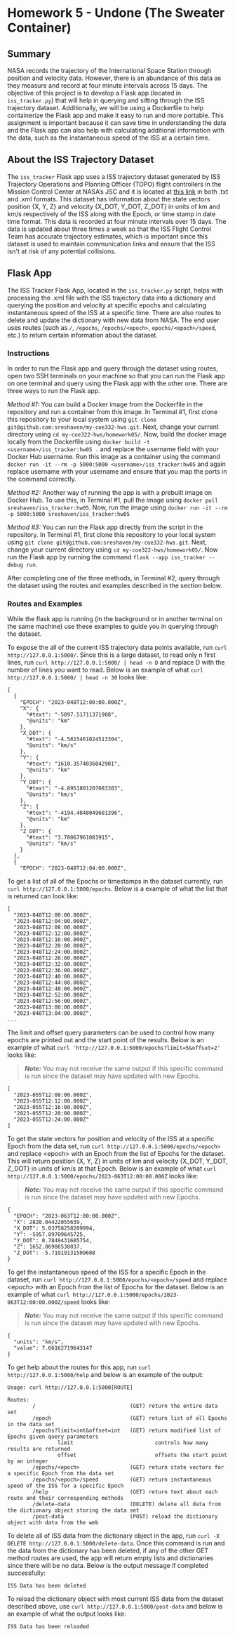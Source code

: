 # Homework 5 - Undone (The Sweater Container)

## Summary

NASA records the trajectory of the International Space Station through position and velocity data. However, there is an abundance of this data as they measure and record at four minute intervals across 15 days. The objective of this project is to develop a Flask app (located in `iss_tracker.py`) that will help in querying and sifting through the ISS trajectory dataset. Additionally, we will be using a Dockerfile to help containerize the Flask app and make it easy to run and more portable. This assignment is important because it can save time in understanding the data and the Flask app can also help with calculating additional information with the data, such as the instantaneous speed of the ISS at a certain time. 

## About the ISS Trajectory Dataset

The `iss_tracker` Flask app uses a ISS trajectory dataset generated by ISS Trajectory Operations and Planning Officer (TOPO) flight controllers in the Mission Control Center at NASA’s JSC and it is located at [this link](https://spotthestation.nasa.gov/trajectory_data.cfm) in both .txt and .xml formats. This dataset has information about the state vectors position {X, Y, Z} and velocity {X\_DOT, Y\_DOT, Z\_DOT} in units of km and km/s respectively of the ISS along with the Epoch, or time stamp in date time format. This data is recorded at four minute intervals over 15 days. The data is updated about three times a week so that the ISS Flight Control Team has accurate trajectory estimates, which is important since this dataset is used to maintain communication links and ensure that the ISS isn't at risk of any potential collisions.

## Flask App

The ISS Tracker Flask App, located in the `iss_tracker.py` script, helps with processing the .xml file with the ISS trajectory data into a dictionary and querying the position and velocity at specific epochs and calculating instantaneous speed of the ISS at a specific time. There are also routes to delete and update the dictionary with new data from NASA. The end user uses routes (such as `/`, `/epochs`, `/epochs/<epoch>`, `epochs/<epoch>/speed`, etc.) to return certain information about the dataset.

### Instructions

In order to run the Flask app and query through the dataset using routes, open two SSH terminals on your machine so that you can run the Flask app on one terminal and query using the Flask app with the other one. There are three ways to run the Flask app. 

_Method #1:_ You can build a Docker image from the Dockerfile in the repository and run a container from this image. In Terminal #1, first clone this repository to your local system using `git clone git@github.com:sreshaven/my-coe332-hws.git`. Next, change your current directory using `cd my-coe322-hws/homework05/`. Now, build the docker image locally from the Dockerfile using `docker build -t <username>/iss_tracker:hw05 .` and replace the username field with your Docker Hub username. Run this image as a container using the command `docker run -it --rm -p 5000:5000 <username>/iss_tracker:hw05` and again replace username with your username and ensure that you map the ports in the command correctly. 

_Method #2:_ Another way of running the app is with a prebuilt image on Docker Hub. To use this, in Terminal #1, pull the image using `docker pull sreshaven/iss_tracker:hw05`. Now, run the image using `docker run -it --rm -p 5000:5000 sreshaven/iss_tracker:hw05`

_Method #3:_ You can run the Flask app directly from the script in the repository. In Terminal #1, first clone this repository to your local system using `git clone git@github.com:sreshaven/my-coe332-hws.git`. Next, change your current directory using `cd my-coe322-hws/homework05/`. Now run the Flask app by running the command `flask --app iss_tracker --debug run`.

After completing one of the three methods, in Terminal #2, query through the dataset using the routes and examples described in the section below.

### Routes and Examples
While the flask app is running (in the background or in another terminal on the same machine) use these examples to guide you in querying through the dataset.

To expose the all of the current ISS trajectory data points available, run `curl http://127.0.0.1:5000/`. Since this is a large dataset, to read only n first lines, run `curl http://127.0.0.1:5000/ | head -n D` and replace D with the number of lines you want to read. Below is an example of what `curl http://127.0.0.1:5000/ | head -n 30` looks like:
```
[
  {
    "EPOCH": "2023-048T12:00:00.000Z",
    "X": {
      "#text": "-5097.51711371908",
      "@units": "km"
    },
    "X_DOT": {
      "#text": "-4.5815461024513304",
      "@units": "km/s"
    },
    "Y": {
      "#text": "1610.3574036042901",
      "@units": "km"
    },
    "Y_DOT": {
      "#text": "-4.8951801207083303",
      "@units": "km/s"
    },
    "Z": {
      "#text": "-4194.4848049601396",
      "@units": "km"
    },
    "Z_DOT": {
      "#text": "3.70067961081915",
      "@units": "km/s"
    }
  },
  {
    "EPOCH": "2023-048T12:04:00.000Z",
```

To get a list of all of the Epochs or timestamps in the dataset currently, run `curl http://127.0.0.1:5000/epochs`. Below is a example of what the list that is returned can look like:
```
[
  "2023-048T12:00:00.000Z",
  "2023-048T12:04:00.000Z",
  "2023-048T12:08:00.000Z",
  "2023-048T12:12:00.000Z",
  "2023-048T12:16:00.000Z",
  "2023-048T12:20:00.000Z",
  "2023-048T12:24:00.000Z",
  "2023-048T12:28:00.000Z",
  "2023-048T12:32:00.000Z",
  "2023-048T12:36:00.000Z",
  "2023-048T12:40:00.000Z",
  "2023-048T12:44:00.000Z",
  "2023-048T12:48:00.000Z",
  "2023-048T12:52:00.000Z",
  "2023-048T12:56:00.000Z",
  "2023-048T13:00:00.000Z",
  "2023-048T13:04:00.000Z",
...
```

The limit and offset query parameters can be used to control how many epochs are printed out and the start point of the results. Below is an example of what `curl 'http://127.0.0.1:5000/epochs?limit=5&offset=2'` looks like:

> **_Note:_** You may not receive the same output if this specific command is run since the dataset may have updated with new Epochs.
```
[
  "2023-055T12:08:00.000Z",
  "2023-055T12:12:00.000Z",
  "2023-055T12:16:00.000Z",
  "2023-055T12:20:00.000Z",
  "2023-055T12:24:00.000Z"
]
```

To get the state vectors for position and velocity of the ISS at a specific Epoch from the data set, run `curl http://127.0.0.1:5000/epochs/<epoch>` and replace \<epoch\> with an Epoch from the list of Epochs for the dataset. This will return position {X, Y, Z} in units of km and velocity {X\_DOT, Y\_DOT, Z\_DOT} in units of km/s at that Epoch. Below is an example of what `curl http://127.0.0.1:5000/epochs/2023-063T12:00:00.000Z` looks like: 

> **_Note:_** You may not receive the same output if this specific command is run since the dataset may have updated with new Epochs.
```
{
  "EPOCH": "2023-063T12:00:00.000Z",
  "X": 2820.04422055639,
  "X_DOT": 5.03758258209994,
  "Y": -5957.89709645725,
  "Y_DOT": 0.7849431605754,
  "Z": 1652.06986538037,
  "Z_DOT": -5.71919131509608
}
```

To get the instantaneous speed of the ISS for a specific Epoch in the dataset, run `curl http://127.0.0.1:5000/epochs/<epoch>/speed` and replace \<epoch\> with an Epoch from the list of Epochs for the dataset. Below is an example of what `curl http://127.0.0.1:5000/epochs/2023-063T12:00:00.000Z/speed` looks like:

> **_Note:_** You may not receive the same output if this specific command is run since the dataset may have updated with new Epochs.
```
{
  "units": "km/s",
  "value": 7.66162719643147
}
```

To get help about the routes for this app, run `curl http://127.0.0.1:5000/help` and below is an example of the output:
```
Usage: curl http://127.0.0.1:5000[ROUTE]

Routes:
        /                              (GET) return the entire data set
        /epoch                         (GET) return list of all Epochs in the data set
        /epochs?limit=int&offset=int   (GET) return modified list of Epochs given query parameters
                limit                          controls how many results are returned
                offset                         offsets the start point by an integer
        /epochs/<epoch>                (GET) return state vectors for a specific Epoch from the data set
        /epochs/<epoch>/speed          (GET) return instantaneous speed of the ISS for a specific Epoch
        /help                          (GET) return text about each route and their corresponding methods
        /delete-data                   (DELETE) delete all data from the dictionary object storing the data set
        /post-data                     (POST) reload the dictionary object with data from the web
```

To delete all of ISS data from the dictionary object in the app, run `curl -X DELETE http://127.0.0.1:5000/delete-data`. Once this command is run and the data from the dictionary has been deleted, if any of the other GET method routes are used, the app will return empty lists and dictionaries since there will be no data. Below is the output message if completed successfully:
```
ISS Data has been deleted
```

To reload the dictionary object with most current ISS data from the dataset described above, use `curl http://127.0.0.1:5000/post-data` and below is an example of what the output looks like:
```
ISS Data has been reloaded
``` 
